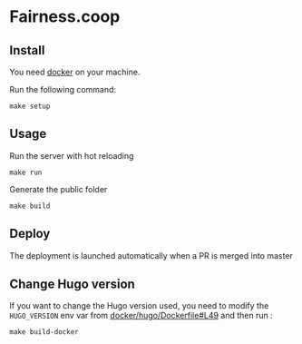 # Fairness.coop

## Install

You need [docker](https://docs.docker.com/get-docker/) on your machine.

Run the following command:

    make setup

## Usage

Run the server with hot reloading

    make run

Generate the public folder

    make build

## Deploy

The deployment is launched automatically when a PR is merged into master

## Change Hugo version

If you want to change the Hugo version used, you need to modify the `HUGO_VERSION` env var from [docker/hugo/Dockerfile#L49](docker/hugo/Dockerfile#L49) and then run :

    make build-docker
